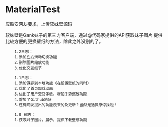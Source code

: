 # MaterialTest
应酷安网友要求，上传软妹壁源码

软妹壁是Gank妹子的第三方客户端，通过@代码家提供的API获取妹子图片
提供比较方便的更换壁纸的方法，除此之外没别的了。

        1.2日志：
        1.添加左右滑动切换功能
        2.删除图片缩放功能
        3.优化交互细节
        
        1.1日志：
        1.添加保存到本地功能（在设置壁纸的同时）
        2.优化了首页加载动画
        3.优化了用户交互体验，增加手势缩放功能
        4.增加了Github地址
        5.还有网友提出的功能没来的及更新？当然是选择原谅我啦！

        1.0 日志：
        1.获取妹子图片，展示，提供下载壁纸功能
